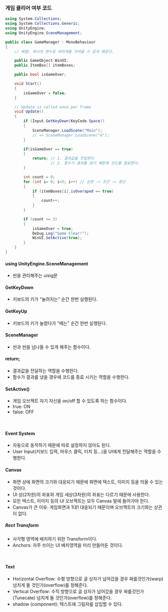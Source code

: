 ### 게임 클리어 여부 코드
```C#
using System.Collections;
using System.Collections.Generic;
using UnityEngine;
using UnityEngine.SceneManagement;

public class GameManager : MonoBehaviour
{
    // 배열: 하나의 변수로 여러개를 가져올 수 있게 해준다.

    public GameObject WinUI;
    public ItemBox[] itemBoxes;

    public bool isGameOver;

    void Start()
    {
        isGameOver = false;
    }

    // Update is called once per frame
    void Update()
    {
        if (Input.GetKeyDown(KeyCode.Space))
        {
            SceneManager.LoadScene("Main");
            // => SceneManager.LoadScene("0");
        }

        if(isGameOver == true)
        {
            return; // 1. 결과값을 전달한다
                    // 2. 함수가 결과를 냈기 때문에 코드를 종료한다.
        }

        int count = 0;
        for (int i= 0; i<3; i++) // 순번 -> 조건 -> 갱신
        {
            if (itemBoxes[i].isOveraped == true)
            {
                count++;
            }
        }

        if (count >= 3)
        {
            isGameOver = true;
            Debug.Log("Game Clear!");
            WinUI.SetActive(true);           
        }
    }
}

```
#### using UnityEngine.SceneManagement
- 씬을 관리해주는 uisig문

#### GetKeyDown
- 키보드의 키가 "눌려지는" 순간 한번 실행된다.

#### GetKeyUp
- 키보드의 키가 눌렸다가 "떼는" 순간 한번 실행된다.

#### SceneManager
- 씬과 씬을 넘나들 수 있게 해주는  함수이다.

#### return;
- 결과값을 전달하는 역할을 수행한다.
- 함수가 결과를 냈을 경우에 코드를 종료 시키는 역할을 수행한다.

#### SetActive()
- 게임 오브젝트 자기 자신을 on/off 할 수 있도록 하는 함수이다.
- true: ON
- false: OFF

<br>

#### Event System
- 자동으로 동작하기 때문에 따로 설정하지 않아도 된다.
- User Input(키보드 입력, 마우스 클릭, 터치 등...)을 UI에게 전달해주는 역할을 수행한다.

#### Canvas
- 화면 상에 화면의 크기와 대응되기 때문에 화면에 텍스트, 이미지 등을 띄울 수 있는 것이다.
- UI 상(2차원)의 좌표와 게임 세상(3차원)의 좌표는 다르기 때문에 사용한다.
- 모든 텍스트, 이미지 등의 UI 오브젝트는 모두 Canvas 밑에 들어가야 한다.
- Canvas가 큰 이유: 게임화면과 1대1 대응되기 때문이며 오브젝트의 크기와는 상관이 없다.

##### Rect  Transform
- 사각형 영역에 배치하기 위한 Transform이다.
- Anchors: 자주 쓰이는 UI 배치영역을 미리 만들어둔 것이다.

<br>

#### Text
- Horizontal Overflow: 수평 방향으로 글 상자가 넘어갔을 경우 짜를것인가(warp) 넘치게 둘 것인가(overflow)를 정해준다.
- Vertical Overflow: 수직 방향으로 글 상자가 넘어갔을 경우 짜를것인가(Tunecate) 넘치게 둘 것인가(overflow)를 정해준다.
- shadow (component): 텍스트에 그림자를 삽입할 수 있다.
